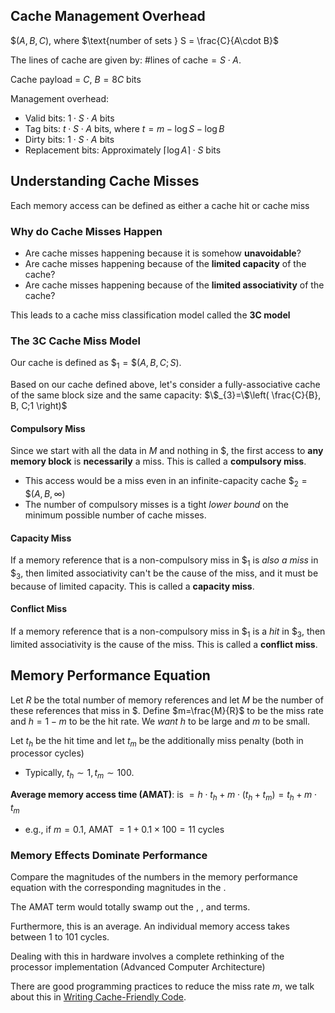 ## Cache Management Overhead

$\$(A,B,C)$, where $\text{number of sets } S = \frac{C}{A\cdot B}$ 

The lines of cache are given by: $\text{\# lines of cache}=S\cdot A$.

Cache payload = $C$, $B=8C$ bits

Management overhead:
- Valid bits: $1\cdot S\cdot A\text{ bits}$
- Tag bits: $t\cdot S\cdot A\text{ bits}$, where $t=m-\log S-\log B$
- Dirty bits: $1\cdot S\cdot A\text{ bits}$
- Replacement bits: Approximately $\lceil \log A \rceil\cdot S\text{ bits}$

## Understanding Cache Misses

Each memory access can be defined as either a cache hit or cache miss

### Why do Cache Misses Happen
- Are cache misses happening because it is somehow **unavoidable**?
- Are cache misses happening because of the **limited capacity** of the cache?
- Are cache misses happening because of the **limited associativity** of the cache?

This leads to a cache miss classification model called the **3C model**

### The 3C Cache Miss Model
Our cache is defined as $\$_{1}=\$(A,B,C;S)$.

Based on our cache defined above, let's consider a fully-associative cache of the same block size and the same capacity: $\$_{3}=\$\left( \frac{C}{B}, B, C;1 \right)$

#### Compulsory Miss
Since we start with all the data in $M$ and nothing in $, the first access to **any memory block** is **necessarily** a miss. This is called a **compulsory miss**.
- This access would be a miss even in an infinite-capacity cache $\$_{2}=\$(A,B,\infty)$
- The number of compulsory misses is a tight *lower bound* on the minimum possible number of cache misses.

#### Capacity Miss
If a memory reference that is a non-compulsory miss in $\$_{1}$ is *also a miss* in $\$_{3}$, then limited associativity can't be the cause of the miss, and it must be because of limited capacity. This is called a **capacity miss**.

#### Conflict Miss
If a memory reference that is a non-compulsory miss in $\$_{1}$ is a *hit* in $\$_{3}$, then limited associativity is the cause of the miss. This is called a **conflict miss**.

## Memory Performance Equation
Let $R$ be the total number of memory references and let $M$ be the number of these references that miss in \$. Define $m=\frac{M}{R}$ to be the miss rate and $h=1-m$ to be the hit rate. We *want* $h$ to be large and $m$ to be small.

Let $t_{h}$ be the hit time and let $t_m$ be the additionally miss penalty (both in processor cycles)
- Typically, $t_{h}\sim 1, t_{m}\sim 100$. 

**Average memory access time (AMAT)**: is $=h\cdot t_{h}+m\cdot(t_{h}+t_{m})=t_{h}+m\cdot t_{m}$
- e.g., if $m=0.1$, AMAT $=1+0.1\times 100=11$ cycles

### Memory Effects Dominate Performance
Compare the magnitudes of the numbers in the memory performance equation with the corresponding magnitudes in the [](The%20Pipe%20Implementation.md#Pipeline%20Performance|Pipeline%20Performance%20Equation).

The AMAT term would totally swamp out the *[](The%20Pipe%20Implementation.md#^07c485|load-use-penalty%20(lp))*, *[](The%20Pipe%20Implementation.md#^e4a29f|misprediction%20penalty%20(mp))*, and *[](The%20Pipe%20Implementation.md#^ced3cf|return%20penalty%20(rp))* terms. 

Furthermore, this is an average. An individual memory access takes between 1 to 101 cycles.

Dealing with this in hardware involves a complete rethinking of the processor implementation (Advanced Computer Architecture)

There are good programming practices to reduce the miss rate $m$, we talk about this in [Writing Cache-Friendly Code](Writing%20Cache-Friendly%20Code.md).
